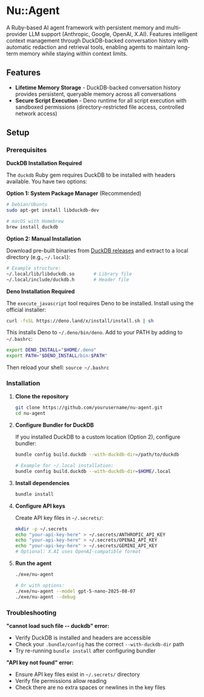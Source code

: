 # Nu::Agent

A Ruby-based AI agent framework with persistent memory and multi-provider LLM support (Anthropic, Google, OpenAI, X.AI). Features intelligent context management through DuckDB-backed conversation history with automatic redaction and retrieval tools, enabling agents to maintain long-term memory while staying within context limits.

## Features

- **Lifetime Memory Storage** - DuckDB-backed conversation history provides persistent, queryable memory across all conversations
- **Secure Script Execution** - Deno runtime for all script execution with sandboxed permissions (directory-restricted file access, controlled network access)

## Setup

### Prerequisites

**DuckDB Installation Required**

The `duckdb` Ruby gem requires DuckDB to be installed with headers available. You have two options:

**Option 1: System Package Manager** (Recommended)
```bash
# Debian/Ubuntu
sudo apt-get install libduckdb-dev

# macOS with Homebrew
brew install duckdb
```

**Option 2: Manual Installation**

Download pre-built binaries from [DuckDB releases](https://github.com/duckdb/duckdb/releases) and extract to a local directory (e.g., `~/.local`):

```bash
# Example structure:
~/.local/lib/libduckdb.so       # Library file
~/.local/include/duckdb.h       # Header file
```

**Deno Installation Required**

The `execute_javascript` tool requires Deno to be installed. Install using the official installer:

```bash
curl -fsSL https://deno.land/x/install/install.sh | sh
```

This installs Deno to `~/.deno/bin/deno`. Add to your PATH by adding to `~/.bashrc`:

```bash
export DENO_INSTALL="$HOME/.deno"
export PATH="$DENO_INSTALL/bin:$PATH"
```

Then reload your shell: `source ~/.bashrc`

### Installation

1. **Clone the repository**
   ```bash
   git clone https://github.com/yourusername/nu-agent.git
   cd nu-agent
   ```

2. **Configure Bundler for DuckDB**

   If you installed DuckDB to a custom location (Option 2), configure bundler:
   ```bash
   bundle config build.duckdb --with-duckdb-dir=/path/to/duckdb

   # Example for ~/.local installation:
   bundle config build.duckdb --with-duckdb-dir=$HOME/.local
   ```

3. **Install dependencies**
   ```bash
   bundle install
   ```

4. **Configure API keys**

   Create API key files in `~/.secrets/`:
   ```bash
   mkdir -p ~/.secrets
   echo "your-api-key-here" > ~/.secrets/ANTHROPIC_API_KEY
   echo "your-api-key-here" > ~/.secrets/OPENAI_API_KEY
   echo "your-api-key-here" > ~/.secrets/GEMINI_API_KEY
   # Optional: X.AI uses OpenAI-compatible format
   ```

5. **Run the agent**
   ```bash
   ./exe/nu-agent

   # Or with options:
   ./exe/nu-agent --model gpt-5-nano-2025-08-07
   ./exe/nu-agent --debug
   ```

### Troubleshooting

**"cannot load such file -- duckdb" error:**
- Verify DuckDB is installed and headers are accessible
- Check your `.bundle/config` has the correct `--with-duckdb-dir` path
- Try re-running `bundle install` after configuring bundler

**"API key not found" error:**
- Ensure API key files exist in `~/.secrets/` directory
- Verify file permissions allow reading
- Check there are no extra spaces or newlines in the key files
